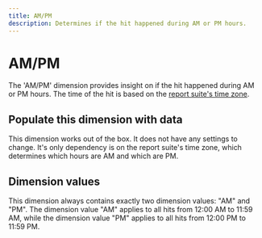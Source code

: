 ```yaml
---
title: AM/PM
description: Determines if the hit happened during AM or PM hours.
---
```


# AM/PM

The 'AM/PM' dimension provides insight on if the hit happened during AM or PM hours. The time of the hit is based on the [report suite's time zone](../../admin/admin/general-acct-settings-admin.md).

## Populate this dimension with data

This dimension works out of the box. It does not have any settings to change. It's only dependency is on the report suite's time zone, which determines which hours are AM and which are PM.

## Dimension values

This dimension always contains exactly two dimension values: "AM" and "PM". The dimension value "AM" applies to all hits from 12:00 AM to 11:59 AM, while the dimension value "PM" applies to all hits from 12:00 PM to 11:59 PM.
